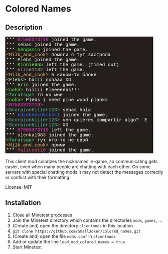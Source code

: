 # Colored Names

## Description

![Screenshot](https://raw.githubusercontent.com/SmallJoker/colored_names/master/screenshot.png)

This client mod colorizes the nicknames in-game, so communicating gets easier, even when many people are chatting with each other. On some servers with special chatting mods it may not detect the messages correctly or conflict with their formatting.

License: MIT

## Installation
1. Close all Minetest processes
2. Join the Minetest directory which contains the directories `mods`, `games`, ...
3. (Create and) open the directory `clientmods` in this location
4. `git clone https://github.com/SmallJoker/colored_names.git`
5. (Create and) open the file `mods.conf` in `clientmods`
6. Add or update the line `load_mod_colored_names = true`
7. Start Minetest
